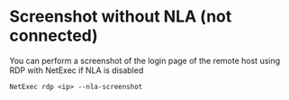 # Screenshot without NLA (not connected)

You can perform a screenshot of the login page of the remote host using RDP with NetExec if NLA is disabled

```
NetExec rdp <ip> --nla-screenshot
```

